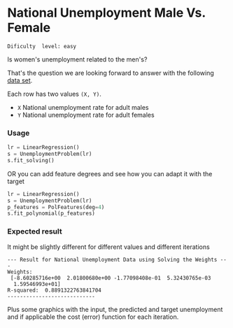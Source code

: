 # National Unemployment Male Vs. Female
`Dificulty  level: easy`

Is women's unemployment related to the men's?

That's the question we are looking forward to answer with the following [data set](http://college.cengage.com/mathematics/brase/understandable_statistics/7e/students/datasets/slr/frames/frame.html).

Each row has two values `(X, Y)`.

* `X` National unemployment rate for adult males
* `Y` National unemployment rate for adult females

### Usage

```python
lr = LinearRegression()
s = UnemploymentProblem(lr)
s.fit_solving()
```
OR you can add feature degrees and see how you can adapt it with the target
```python
lr = LinearRegression()
s = UnemploymentProblem(lr)
p_features = PolFeatures(deg=4)
s.fit_polynomial(p_features)
```
### Expected result

It might be slightly different for different values and different iterations
```
--- Result for National Unemployment Data using Solving the Weights ---
Weights: 
 [-8.60285716e+00  2.01800680e+00 -1.77098408e-01  5.32430765e-03
  1.59546993e+01]
R-squared:  0.8891322763841704
----------------------------
```

Plus some graphics with the input, the predicted and target unemployment and if applicable the cost (error) function for each iteration.